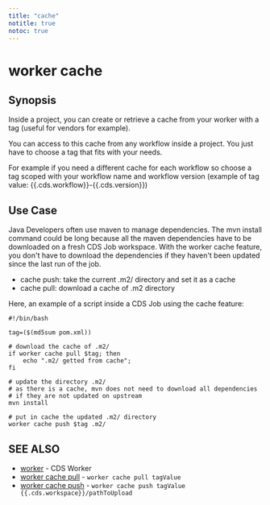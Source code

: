 ```yaml
---
title: "cache"
notitle: true
notoc: true
---
```

# worker cache



## Synopsis


Inside a project, you can create or retrieve a cache from your worker with a tag (useful for vendors for example).

You can access to this cache from any workflow inside a project. You just have to choose a tag that fits with your needs.

For example if you need a different cache for each workflow so choose a tag scoped with your workflow name and workflow version (example of tag value: {{.cds.workflow}}-{{.cds.version}})

## Use Case
Java Developers often use maven to manage dependencies. The mvn install command could be long because all the maven dependencies have to be downloaded on a fresh CDS Job workspace.
With the worker cache feature, you don't have to download the dependencies if they haven't been updated since the last run of the job.


- cache push: take the current .m2/ directory and set it as a cache
- cache pull: download a cache of .m2 directory

Here, an example of a script inside a CDS Job using the cache feature:

	#!/bin/bash

	tag=($(md5sum pom.xml))

	# download the cache of .m2/
	if worker cache pull $tag; then
		echo ".m2/ getted from cache";
	fi

	# update the directory .m2/
	# as there is a cache, mvn does not need to download all dependencies
	# if they are not updated on upstream
	mvn install

	# put in cache the updated .m2/ directory
	worker cache push $tag .m2/

    

## SEE ALSO

* [worker](/docs/components/worker/worker/)	 - CDS Worker
* [worker cache pull](/docs/components/worker/cache/pull/)	 - `worker cache pull tagValue`
* [worker cache push](/docs/components/worker/cache/push/)	 - `worker cache push tagValue {{.cds.workspace}}/pathToUpload`

